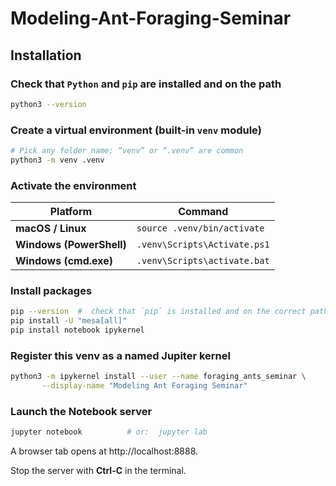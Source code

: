 # Modeling-Ant-Foraging-Seminar


## Installation

###  Check that `Python` and `pip` are installed and on the path
```bash
python3 --version
```

### Create a virtual environment (built-in `venv` module)

```bash
# Pick any folder name; “venv” or “.venv” are common
python3 -m venv .venv
```

### Activate the environment

| Platform                 | Command                      |
| ------------------------ | ---------------------------- |
| **macOS / Linux**        | `source .venv/bin/activate`  |
| **Windows (PowerShell)** | `.venv\Scripts\Activate.ps1` |
| **Windows (cmd.exe)**    | `.venv\Scripts\activate.bat` |


### Install packages

```bash
pip --version  #  check that `pip` is installed and on the correct path
pip install -U "mesa[all]"
pip install notebook ipykernel
```

### Register this venv as a named Jupiter kernel

```bash
python3 -m ipykernel install --user --name foraging_ants_seminar \
       --display-name "Modeling Ant Foraging Seminar"
```

### Launch the Notebook server
```bash
jupyter notebook          # or:  jupyter lab
```

A browser tab opens at http://localhost:8888.

Stop the server with **Ctrl-C** in the terminal.
